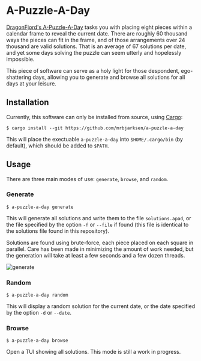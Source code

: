 # A-Puzzle-A-Day

[DragonFjord's A-Puzzle-A-Day](https://www.dragonfjord.com/product/a-puzzle-a-day/)
tasks you with placing eight pieces within a calendar frame
to reveal the current date. There are roughly 60 thousand ways
the pieces can fit in the frame, and of those arrangements
over 24 thousand are valid solutions.
That is an average of 67 solutions per date, and yet some days
solving the puzzle can seem utterly and hopelessly impossible.

This piece of software can serve as a holy light for those
despondent, ego-shattering days, allowing you to generate
and browse all solutions for all days at your leisure.

## Installation

Currently, this software can only be installed from source, using [Cargo](https://doc.rust-lang.org/stable/cargo/):
```
$ cargo install --git https://github.com/mrbjarksen/a-puzzle-a-day
```
This will place the exectuable `a-puzzle-a-day` into `$HOME/.cargo/bin`
(by default), which should be added to `$PATH`.

## Usage

There are three main modes of use: `generate`, `browse`, and `random`.

### Generate
```
$ a-puzzle-a-day generate
```
This will generate all solutions and write them to the file `solutions.apad`,
or the file specified by the option `-f` or `--file` if found
(this file is identical to the solutions file found in this repository).

Solutions are found using brute-force, each piece placed on each square in parallel.
Care has been made in minimizing the amount of work needed, but the generation will
take at least a few seconds and a few dozen threads.

![generate](https://github.com/mrbjarksen/a-puzzle-a-day/assets/62466569/03eb50bb-c795-42b9-9f35-5eebe4e05776)

### Random
```
$ a-puzzle-a-day random
```
This will display a random solution for the current date, or the date specified by
the option `-d` or `--date`.

### Browse
```
$ a-puzzle-a-day browse
```
Open a TUI showing all solutions. This mode is still a work in progress.
